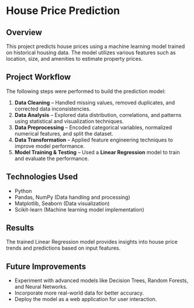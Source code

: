 # House Price Prediction

## Overview
This project predicts house prices using a machine learning model trained on historical housing data. The model utilizes various features such as location, size, and amenities to estimate property prices.

## Project Workflow
The following steps were performed to build the prediction model:

1. **Data Cleaning** – Handled missing values, removed duplicates, and corrected data inconsistencies.
2. **Data Analysis** – Explored data distribution, correlations, and patterns using statistical and visualization techniques.
3. **Data Preprocessing** – Encoded categorical variables, normalized numerical features, and split the dataset.
4. **Data Transformation** – Applied feature engineering techniques to improve model performance.
5. **Model Training & Testing** – Used a **Linear Regression** model to train and evaluate the performance.

## Technologies Used
- Python
- Pandas, NumPy (Data handling and processing)
- Matplotlib, Seaborn (Data visualization)
- Scikit-learn (Machine learning model implementation)

## Results
The trained Linear Regression model provides insights into house price trends and predictions based on input features.

## Future Improvements
- Experiment with advanced models like Decision Trees, Random Forests, and Neural Networks.
- Incorporate more real-world data for better accuracy.
- Deploy the model as a web application for user interaction.




